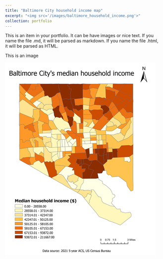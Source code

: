 ```yaml
---
title: "Baltimore City household income map"
excerpt: "<img src='/images/baltimore_household_income.png'>"
collection: portfolio
---
```


This is an item in your portfolio. It can be have images or nice text. If you name the file .md, it will be parsed as markdown. If you name the file .html, it will be parsed as HTML. 

This is an image

![Baltimore City household income map](/images/baltimore_household_income.png "Baltimore City household income map")
